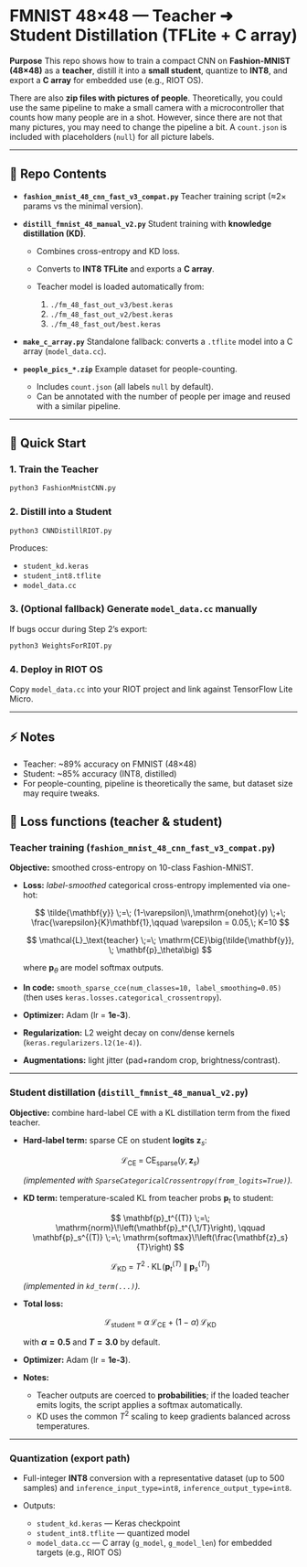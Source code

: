 # FMNIST 48×48 — Teacher ➜ Student Distillation (TFLite + C array)

**Purpose**
This repo shows how to train a compact CNN on **Fashion-MNIST (48×48)** as a **teacher**, distill it into a **small student**, quantize to **INT8**, and export a **C array** for embedded use (e.g., RIOT OS).

There are also **zip files with pictures of people**. Theoretically, you could use the same pipeline to make a small camera with a microcontroller that counts how many people are in a shot. However, since there are not that many pictures, you may need to change the pipeline a bit. A `count.json` is included with placeholders (`null`) for all picture labels.

---

## 📂 Repo Contents

* **`fashion_mnist_48_cnn_fast_v3_compat.py`**
  Teacher training script (≈2× params vs the minimal version).

* **`distill_fmnist_48_manual_v2.py`**
  Student training with **knowledge distillation (KD)**.

  * Combines cross-entropy and KD loss.
  * Converts to **INT8 TFLite** and exports a **C array**.
  * Teacher model is loaded automatically from:

    1. `./fm_48_fast_out_v3/best.keras`
    2. `./fm_48_fast_out_v2/best.keras`
    3. `./fm_48_fast_out/best.keras`

* **`make_c_array.py`**
  Standalone fallback: converts a `.tflite` model into a C array (`model_data.cc`).

* **`people_pics_*.zip`**
  Example dataset for people-counting.

  * Includes `count.json` (all labels `null` by default).
  * Can be annotated with the number of people per image and reused with a similar pipeline.

---

## 🚀 Quick Start

### 1. Train the Teacher

```bash
python3 FashionMnistCNN.py
```

### 2. Distill into a Student

```bash
python3 CNNDistillRIOT.py
```

Produces:

* `student_kd.keras`
* `student_int8.tflite`
* `model_data.cc`

### 3. (Optional fallback) Generate `model_data.cc` manually

If bugs occur during Step 2’s export:

```bash
python3 WeightsForRIOT.py
```

### 4. Deploy in RIOT OS

Copy `model_data.cc` into your RIOT project and link against TensorFlow Lite Micro.

---

## ⚡ Notes

* Teacher: \~89% accuracy on FMNIST (48×48)
* Student: \~85% accuracy (INT8, distilled)
* For people-counting, pipeline is theoretically the same, but dataset size may require tweaks.

## 🧮 Loss functions (teacher & student)

### Teacher training (`fashion_mnist_48_cnn_fast_v3_compat.py`)

**Objective:** smoothed cross-entropy on 10-class Fashion-MNIST.

* **Loss:** *label-smoothed* categorical cross-entropy implemented via one-hot:

  $$
  \tilde{\mathbf{y}} \;=\; (1-\varepsilon)\,\mathrm{onehot}(y) \;+\; \frac{\varepsilon}{K}\mathbf{1},\qquad \varepsilon = 0.05,\; K=10
  $$

  $$
  \mathcal{L}_\text{teacher} \;=\; \mathrm{CE}\big(\tilde{\mathbf{y}}, \; \mathbf{p}_\theta\big)
  $$

  where $\mathbf{p}_\theta$ are model softmax outputs.

* **In code:** `smooth_sparse_cce(num_classes=10, label_smoothing=0.05)` (then uses `keras.losses.categorical_crossentropy`).

* **Optimizer:** Adam (lr = **1e-3**).

* **Regularization:** L2 weight decay on conv/dense kernels (`keras.regularizers.l2(1e-4)`).

* **Augmentations:** light jitter (pad+random crop, brightness/contrast).

---

### Student distillation (`distill_fmnist_48_manual_v2.py`)

**Objective:** combine hard-label CE with a KL distillation term from the fixed teacher.

* **Hard-label term:** sparse CE on student **logits** $\mathbf{z}_s$:

  $$
  \mathcal{L}_\text{CE} \;=\; \mathrm{CE}_\text{sparse}\big(y, \mathbf{z}_s\big)
  $$

  *(implemented with `SparseCategoricalCrossentropy(from_logits=True)`).*

* **KD term:** temperature-scaled KL from teacher probs $\mathbf{p}_t$ to student:

  $$
  \mathbf{p}_t^{(T)} \;=\; \mathrm{norm}\!\left(\mathbf{p}_t^{\,1/T}\right), \qquad
  \mathbf{p}_s^{(T)} \;=\; \mathrm{softmax}\!\left(\frac{\mathbf{z}_s}{T}\right)
  $$

  $$
  \mathcal{L}_\text{KD} \;=\; T^2 \cdot \mathrm{KL}\!\left(\mathbf{p}_t^{(T)} \;\|\; \mathbf{p}_s^{(T)}\right)
  $$

  *(implemented in `kd_term(...)`).*

* **Total loss:**

  $$
  \mathcal{L}_\text{student} \;=\; \alpha \,\mathcal{L}_\text{CE} \;+\; (1-\alpha)\,\mathcal{L}_\text{KD}
  $$

  with **$\alpha = 0.5$** and **$T = 3.0$** by default.

* **Optimizer:** Adam (lr = **1e-3**).

* **Notes:**

  * Teacher outputs are coerced to **probabilities**; if the loaded teacher emits logits, the script applies a softmax automatically.
  * KD uses the common $T^2$ scaling to keep gradients balanced across temperatures.

---

### Quantization (export path)

* Full-integer **INT8** conversion with a representative dataset (up to 500 samples) and `inference_input_type=int8`, `inference_output_type=int8`.
* Outputs:

  * `student_kd.keras` — Keras checkpoint
  * `student_int8.tflite` — quantized model
  * `model_data.cc` — C array (`g_model`, `g_model_len`) for embedded targets (e.g., RIOT OS)


